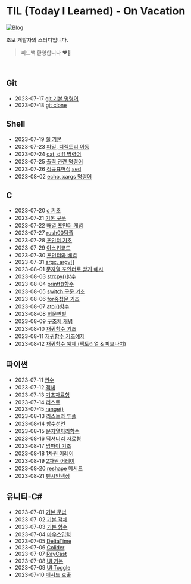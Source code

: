 # TIL (Today I Learned) - On Vacation

[![Blog](https://img.shields.io/badge/Blog-binghe.github.io-green.svg)](https://zeromin41.github.io/)

초보 개발자의 스터디입니다.

> 피드백 환영합니다 ❤️‍🔥

<br>

## Git
 - 2023-07-17 [git 기본 명령어](https://github.com/zeromin41/TIL/blob/main/git/git00.md)
 - 2023-07-18 [git clone](https://github.com/zeromin41/TIL/blob/main/git/git01.md)

## Shell
 - 2023-07-19 [쉘 기본](https://github.com/zeromin41/TIL/blob/main/shell/shell00.md)
 - 2023-07-23 [파일, 디렉토리 이동](https://github.com/zeromin41/TIL/blob/main/shell/shell01.md)
 - 2023-07-24 [cat, diff 명령어](https://github.com/zeromin41/TIL/blob/main/shell/shell02.md)
 - 2023-07-25 [출력 관련 명령어](https://github.com/zeromin41/TIL/blob/main/shell/shell03.md)
 - 2023-07-26 [정규표현식,sed](https://github.com/zeromin41/TIL/blob/main/shell/shell04.md)
 - 2023-08-02 [echo, xargs 명령어](https://github.com/zeromin41/TIL/blob/main/shell/shell05.md)

## C
 - 2023-07-20 [c 기초](https://github.com/zeromin41/TIL/blob/main/C/C00.md)
 - 2023-07-21 [기본 구문](https://github.com/zeromin41/TIL/blob/main/C/C01.md)
 - 2023-07-22 [배열,포인터 개념](https://github.com/zeromin41/TIL/blob/main/C/C02.md)
 - 2023-07-27 [rush00팀플](https://github.com/zeromin41/TIL/blob/main/C/C03.md)
 - 2023-07-28 [포인터 기초](https://github.com/zeromin41/TIL/blob/main/C/C04.md)
 - 2023-07-29 [아스키코드](https://github.com/zeromin41/TIL/blob/main/C/C05.md)
 - 2023-07-30 [포인터와 배열](https://github.com/zeromin41/TIL/blob/main/C/C06.md)
 - 2023-07-31 [argc, argv[]](https://github.com/zeromin41/TIL/blob/main/C/C07.md)
 - 2023-08-01 [문자열 포인터로 받기 예시](https://github.com/zeromin41/TIL/blob/main/C/C08.md)
 - 2023-08-03 [strcpy()함수](https://github.com/zeromin41/TIL/blob/main/C/C09.md)
 - 2023-08-04 [printf()함수](https://github.com/zeromin41/TIL/blob/main/C/C10.md)
 - 2023-08-05 [switch 구문 기초](https://github.com/zeromin41/TIL/blob/main/C/C11.md)
 - 2023-08-06 [for중첩문 기초](https://github.com/zeromin41/TIL/blob/main/C/C12.md)
 - 2023-08-07 [atoi()함수](https://github.com/zeromin41/TIL/blob/main/C/C13.md)
 - 2023-08-08 [회문판별](https://github.com/zeromin41/TIL/blob/main/C/C14.md)
 - 2023-08-09 [구조체 개념](https://github.com/zeromin41/TIL/blob/main/C/C15.md)
 - 2023-08-10 [재귀함수 기초](https://github.com/zeromin41/TIL/blob/main/C/C16.md)
 - 2023-08-11 [재귀함수 기초예제](https://github.com/zeromin41/TIL/blob/main/C/C17.md)
 - 2023-08-12 [재귀함수 예제 (팩토리얼 & 피보나치)](https://github.com/zeromin41/TIL/blob/main/C/C18.md)
## 파이썬
 - 2023-07-11 [변수](https://github.com/zeromin41/TIL/blob/main/Python/Python00.md)
 - 2023-07-12 [객체](https://github.com/zeromin41/TIL/blob/main/Python/Python01.md)
 - 2023-07-13 [기초자료형](https://github.com/zeromin41/TIL/blob/main/Python/Python02.md)
 - 2023-07-14 [리스트](https://github.com/zeromin41/TIL/blob/main/Python/Python03.md)
 - 2023-07-15 [range()](https://github.com/zeromin41/TIL/blob/main/Python/Python04.md)
 - 2023-08-13 [리스트와 튜플](https://github.com/zeromin41/TIL/blob/main/Python/Python05.md)
 - 2023-08-14 [함수선언](https://github.com/zeromin41/TIL/blob/main/Python/Python06.md)
 - 2023-08-15 [문자열처리함수](https://github.com/zeromin41/TIL/blob/main/Python/Python07.md)
 - 2023-08-16 [딕셔너리 자료형](https://github.com/zeromin41/TIL/blob/main/Python/Python08.md)
 - 2023-08-17 [넘파이 기초](https://github.com/zeromin41/TIL/blob/main/Python/Python09.md)
 - 2023-08-18 [1차원 어레이](https://github.com/zeromin41/TIL/blob/main/Python/Python10.md)
 - 2023-08-19 [2차원 어레이](https://github.com/zeromin41/TIL/blob/main/Python/Python11.md)
 - 2023-08-20 [reshape 메서드](https://github.com/zeromin41/TIL/blob/main/Python/Python12.md)
 - 2023-08-21 [팬시인덱싱](https://github.com/zeromin41/TIL/blob/main/Python/Python13.md)

## 유니티-C#
 - 2023-07-01 [기본 문법](https://github.com/zeromin41/TIL/blob/main/C%23/C%2300.md)
 - 2023-07-02 [기본 객체](https://github.com/zeromin41/TIL/blob/main/C%23/C%2301.md)
 - 2023-07-03 [기본 함수](https://github.com/zeromin41/TIL/blob/main/C%23/C%2302.md)
 - 2023-07-04 [마우스입력](https://github.com/zeromin41/TIL/blob/main/C%23/C%2303.md)
 - 2023-07-05 [DeltaTime](https://github.com/zeromin41/TIL/blob/main/C%23/C%2304.md)
 - 2023-07-06 [Colider](https://github.com/zeromin41/TIL/blob/main/C%23/C%2305.md)
 - 2023-07-07 [RayCast](https://github.com/zeromin41/TIL/blob/main/C%2B%2B/C%2B%2B06.md)
 - 2023-07-08 [UI 기본](https://github.com/zeromin41/TIL/blob/main/C%23/C%2307.md)
 - 2023-07-09 [UI Toggle](https://github.com/zeromin41/TIL/blob/main/C%23/C%2308.md)
 - 2023-07-10 [메서드 호출](https://github.com/zeromin41/TIL/blob/main/C%23/C%2309.md)
